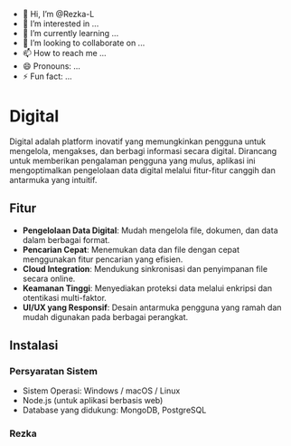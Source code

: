 - 👋 Hi, I’m @Rezka-L
- 👀 I’m interested in ...
- 🌱 I’m currently learning ...
- 💞️ I’m looking to collaborate on ...
- 📫 How to reach me ...
- 😄 Pronouns: ...
- ⚡ Fun fact: ...
# Digital

Digital adalah platform inovatif yang memungkinkan pengguna untuk mengelola, mengakses, dan berbagi informasi secara digital. Dirancang untuk memberikan pengalaman pengguna yang mulus, aplikasi ini mengoptimalkan pengelolaan data digital melalui fitur-fitur canggih dan antarmuka yang intuitif.

## Fitur

- **Pengelolaan Data Digital**: Mudah mengelola file, dokumen, dan data dalam berbagai format.
- **Pencarian Cepat**: Menemukan data dan file dengan cepat menggunakan fitur pencarian yang efisien.
- **Cloud Integration**: Mendukung sinkronisasi dan penyimpanan file secara online.
- **Keamanan Tinggi**: Menyediakan proteksi data melalui enkripsi dan otentikasi multi-faktor.
- **UI/UX yang Responsif**: Desain antarmuka pengguna yang ramah dan mudah digunakan pada berbagai perangkat.

## Instalasi

### Persyaratan Sistem

- Sistem Operasi: Windows / macOS / Linux
- Node.js (untuk aplikasi berbasis web)
- Database yang didukung: MongoDB, PostgreSQL

### Rezka


<!---
Rezka-L/Rezka-L is a ✨ special ✨ repository because its `README.md` (this file) appears on your GitHub profile.
You can click the Preview link to take a look at your changes.
--->
